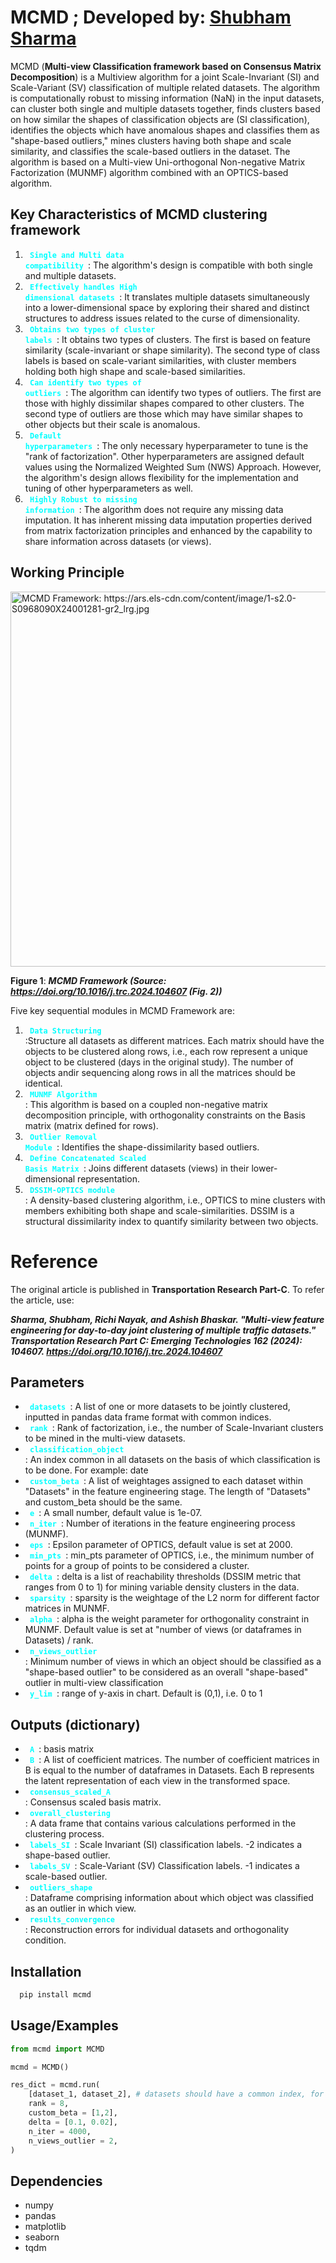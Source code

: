 
# MCMD ; Developed by: [Shubham Sharma](mailto:s55.sharma@hdr.qut.edu.au)

MCMD (**Multi-view Classification framework based on Consensus Matrix Decomposition**) is a Multiview algorithm for a joint Scale-Invariant (SI) and Scale-Variant (SV) classification of multiple related datasets. The algorithm is computationally robust to missing information (NaN) in the input datasets, can cluster both single and multiple datasets together, finds clusters based on how similar the shapes of classification objects are (SI classification), identifies the objects which have anomalous shapes and classifies them as "shape-based outliers," mines clusters having both shape and scale similarity, and classifies the scale-based outliers in the dataset. The algorithm is based on a Multi-view Uni-orthogonal Non-negative Matrix Factorization (MUNMF) algorithm combined with an OPTICS-based algorithm.

## Key Characteristics of MCMD clustering framework
1. <code style = "color : aqua"> **Single and Multi data compatibility** </code>:  The algorithm's design is compatible with both single and multiple datasets.
2. <code style = "color : aqua"> **Effectively handles High dimensional datasets** </code>:   It translates multiple datasets simultaneously into a lower-dimensional space by exploring their shared and distinct structures to address issues related to the curse of dimensionality.
3. <code style = "color : aqua"> **Obtains two types of cluster labels** </code>:  It obtains two types of clusters. The first is based on feature similarity (scale-invariant or shape similarity). The second type of class labels is based on scale-variant similarities, with cluster members holding both high shape and scale-based similarities.
4. <code style = "color : aqua"> **Can identify two types of outliers** </code>:  The algorithm can identify two types of outliers. The first are those with highly dissimilar shapes compared to other clusters. The second type of outliers are those which may have similar shapes to other objects but their scale is anomalous.
5. <code style = "color : aqua"> **Default hyperparameters** </code>: The only necessary hyperparameter to tune is the "rank of factorization". Other hyperparameters are assigned default values using the Normalized Weighted Sum (NWS) Approach. However, the algorithm's design allows flexibility for the implementation and tuning of other hyperparameters as well.
6. <code style = "color : aqua"> **Highly Robust to missing information** </code>:  The algorithm does not require any missing data imputation. It has inherent missing data imputation properties derived from matrix factorization principles and enhanced by the capability to share information across datasets (or views).

## Working Principle

<img src="https://ars.els-cdn.com/content/image/1-s2.0-S0968090X24001281-gr2_lrg.jpg" alt="MCMD Framework: https://ars.els-cdn.com/content/image/1-s2.0-S0968090X24001281-gr2_lrg.jpg " width="600"> </img> 

**Figure 1**: ***MCMD Framework (Source: https://doi.org/10.1016/j.trc.2024.104607 (Fig. 2))*** 

Five key sequential modules in MCMD Framework are:
1. <code style = "color : aqua"> **Data Structuring** </code>:Structure all datasets as different matrices. Each matrix should have the objects to be clustered along rows, i.e., each row represent a unique object to be clustered (days in the original study). The number of objects andir sequencing along rows in all the matrices should be identical. 
2. <code style = "color : aqua"> **MUNMF Algorithm** </code>: This algorithm is based on a coupled non-negative matrix decomposition principle, with orthogonality constraints on the Basis matrix (matrix defined for rows). 
3. <code style = "color : aqua"> **Outlier Removal Module** </code>: Identifies the shape-dissimilarity based outliers.
4. <code style = "color : aqua"> **Define Concatenated Scaled Basis Matrix** </code>: Joins different datasets (views) in their lower-dimensional representation.
5. <code style = "color : aqua"> **DSSIM-OPTICS module** </code>: A density-based clustering algorithm, i.e., OPTICS to mine clusters with members exhibiting both shape and scale-similarities. DSSIM is a structural dissimilarity index to quantify similarity between two objects.

# Reference

The original article is published in **Transportation Research Part-C**. To refer the article, use: 

***Sharma, Shubham, Richi Nayak, and Ashish Bhaskar. "Multi-view feature engineering for day-to-day joint clustering of multiple traffic datasets." Transportation Research Part C: Emerging Technologies 162 (2024): 104607. https://doi.org/10.1016/j.trc.2024.104607*** 


Parameters
-----------
* <code style = "color : aqua"> **datasets** </code>:  A list of one or more datasets to be jointly clustered, inputted in pandas data frame format with common indices.
* <code style = "color : aqua"> **rank** </code>: Rank of factorization, i.e., the number of Scale-Invariant clusters to be mined in the multi-view datasets.
* <code style = "color : aqua"> **classification_object** </code>: An index common in all datasets on the basis of which classification is to be done. For example: date
* <code style = "color : aqua"> **custom_beta** </code>: A list of weightages assigned to each dataset within "Datasets" in the feature engineering stage. The length of "Datasets" and custom_beta should be the same.
* <code style = "color : aqua"> **e** </code>: A small number, default value is 1e-07.
* <code style = "color : aqua"> **n_iter** </code>: Number of iterations in the feature engineering process (MUNMF).
* <code style = "color : aqua"> **eps** </code>: Epsilon parameter of OPTICS, default value is set at 2000.
* <code style = "color : aqua"> **min_pts** </code>: min_pts parameter of OPTICS, i.e., the minimum number of points for a group of points to be considered a cluster.
* <code style = "color : aqua"> **delta** </code>: delta is a list of reachability thresholds (DSSIM metric that ranges from 0 to 1) for mining variable density clusters in the data.
* <code style = "color : aqua"> **sparsity** </code>: sparsity is the weightage of the L2 norm for different factor matrices in MUNMF.
* <code style = "color : aqua"> **alpha** </code>: alpha is the weight parameter for orthogonality constraint in MUNMF. Default value is set at "number of views (or dataframes in Datasets) / rank.
* <code style = "color : aqua"> **n_views_outlier** </code>: Minimum number of views in which an object should be classified as a "shape-based outlier" to be considered as an overall "shape-based" outlier in multi-view classification
* <code style = "color : aqua"> **y_lim** </code>: range of y-axis in chart. Default is (0,1), i.e. 0 to 1

Outputs (dictionary)
--------
* <code style = "color : aqua"> **A** </code>: basis matrix
* <code style = "color : aqua"> **B** </code>:  A list of coefficient matrices. The number of coefficient matrices in B is equal to the number of dataframes in Datasets. Each B represents the latent representation of each view in the transformed space.
* <code style = "color : aqua"> **consensus_scaled_A** </code>: Consensus scaled basis matrix.
* <code style = "color : aqua"> **overall_clustering** </code>:  A data frame that contains various calculations performed in the clustering process.
* <code style = "color : aqua"> **labels_SI** </code>: Scale Invariant (SI) classification labels. -2 indicates a shape-based outlier.
* <code style = "color : aqua"> **labels_SV** </code>: Scale-Variant (SV) Classification labels. -1 indicates a scale-based outlier.
* <code style = "color : aqua"> **outliers_shape** </code>: Dataframe comprising information about which object was classified as an outlier in which view.
* <code style = "color : aqua"> **results_convergence** </code>: Reconstruction errors for individual datasets and orthogonality condition.



## Installation

```bash
  pip install mcmd
```
    
## Usage/Examples

```py
from mcmd import MCMD

mcmd = MCMD()

res_dict = mcmd.run(
    [dataset_1, dataset_2], # datasets should have a common index, for example: dates
    rank = 8,
    custom_beta = [1,2],
    delta = [0.1, 0.02],
    n_iter = 4000,
    n_views_outlier = 2,
)
```

## Dependencies
* numpy
* pandas
* matplotlib
* seaborn
* tqdm
